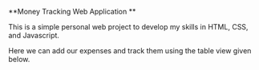 **Money Tracking Web Application **

This is a simple personal web project to develop my skills in HTML, CSS, and Javascript.

Here we can add our expenses and track them using the table view given below.
